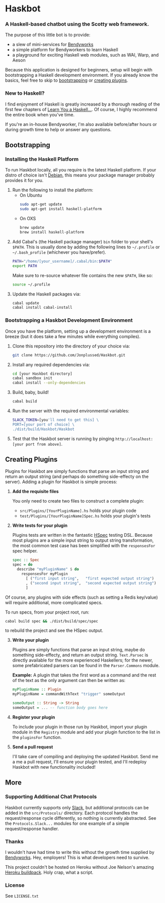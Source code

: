 # Haskbot

### A Haskell-based chatbot using the Scotty web framework.

The purpose of this little bot is to provide:

- a slew of mini-services for [Bendyworks](http://bendyworks.com/)
- a simple platform for Bendyworkers to learn Haskell
- a playground for exciting Haskell web modules, such as WAI, Warp, and Aeson

Because this application is designed for beginners, setup will begin with
bootstrapping a Haskell development environment. If you already know the
basics, feel free to skip to [bootstrapping](#bootstrapping) or
[creating plugins](#creating-plugins).

### New to Haskell?

I find enjoyment of Haskell is greatly increased by a thorough reading of the
first few chapters of [Learn You a Haskell...](http://learnyouahaskell.com). Of
course, I highly recommend the entire book when you've time.

If you're an in-house Bendyworker, I'm also available before/after hours or
during growth time to help or answer any questions.

## Bootstrapping

### Installing the Haskell Platform

To run Haskbot locally, all you require is the latest Haskell platform. If your
distro of choice isn't
[Debian](http://www.extellisys.com/articles/haskell-on-debian-wheezy),
this means your package manager probably provides it for you.

1. Run the following to install the platform:
   - On Ubuntu
     ```sh
     sudo apt-get update
     sudo apt-get install haskell-platform
     ```
   - On OXS
     ```sh
     brew update
     brew install haskell-platform
     ```
2. Add Cabal's (the Haskell package manager) `bin` folder to your shell's
   `$PATH`. This is usually done by adding the following lines to
   `~/.profile` or `~/.bash_profile` (whichever you have/prefer).
   ```sh
   PATH="/home/[your_username]/.cabal/bin:$PATH"
   export PATH
   ```
   Make sure to re-source whatever file contains the new `$PATH`, like so:
   ```sh
   source ~/.profile
   ```
3. Update the Haskell packages via:
   ```sh
   cabal update
   cabal install cabal-install
   ```

### Bootstrapping a Haskbot Development Environment

Once you have the platform, setting up a development environment is a breeze
(but it does take a few minutes while everything compiles).

1. Clone this repository into the directory of your choice via:
   ```sh
   git clone https://github.com/Jonplussed/Haskbot.git
   ```
2. Install any required dependencies via:
   ```sh
   cd [your Haskbot directory]
   cabal sandbox init
   cabal install --only-dependencies
   ```
3. Build, baby, build!
   ```sh
   cabal build
   ```
4. Run the server with the required environmental variables:
   ```sh
   SLACK_TOKEN=[you'll need to get this] \
   PORT=[your port of choice] \
   ./dist/build/Haskbot/Haskbot
   ```
8. Test that the Haskbot server is running by pinging
   `http://localhost:[your port from above]`.

## Creating Plugins

Plugins for Haskbot are simply functions that parse an input string and return
an output string (and perhaps do something side-effecty on the server).
Adding a plugin for Haskbot is simple process:

1. **Add the requisite files**

   You only need to create two files to construct a complete plugin:
   - `src/Plugins/[YourPluginName].hs` holds your plugin code
   - `test/Plugins/[YourPluginName]Spec.hs` holds your plugin's tests

2. **Write tests for your plugin**

   Plugins tests are written in the fantastic [HSpec](http://hspec.github.io/)
   testing DSL. Because most plugins are a simple input string to output
   string transformation, the most common test case has been simplified
   with the `responsesFor` spec helper.
   ```haskell
   spec :: Spec
   spec = do
     describe "myPluginName" $ do
       responsesFor myPlugin
         [ ("first input string",   "first expected output string")
         , ("second input string",  "second expected output string")
         ]
   ```
  Of course, any plugins with side effects (such as setting a Redis key/value)
  will require additional, more complicated specs.

  To run specs, from your project root, run:
  ```sh
  cabal build spec && ./dist/build/spec/spec
  ```
  to rebuild the project and see the HSpec output.

3. **Write your plugin**

   Plugins are simply functions that parse an input string, maybe do something
   side-effecty, and return an output string. `Text.Parsec` is directly
   available for the more experienced Haskellers; for the newer, some
   prefabricated parsers can be found in the `Parser.Commons` module.

   **Example:** A plugin that takes the first word as a command and the rest of
   the text as the only argument can then be written as:
   ```haskell
   myPluginName :: Plugin
   myPluginName = commandWithText "trigger" someOutput

   someOutput :: String -> String
   someOutput = ... -- function body goes here
   ```

4. **Register your plugin**

   To include your plugin in those run by Haskbot, import your plugin module in
   the `Registry` module and add your plugin function to the list in the
   `pluginsFor` function.

5. **Send a pull request**

   I'll take care of compiling and deploying the updated Haskbot. Send me a
   me a pull request, I'll ensure your plugin tested, and I'll redeploy
   Haskbot with new functionality included!

## More

### Supporting Additional Chat Protocols

Haskbot currently supports only [Slack](https://api.slack.com/), but
additional protocols can be added in the `src/Protocols/` directory. Each
protocol handles the request/response cycle differently, so nothing is
currently abstracted. See the `Protocols.Slack...` modules for one example of
a simple request/response handler.

### Thanks

I wouldn't have had time to write this without the growth time supplied by
[Bendyworks](http://bendyworks.com/). Hey, employers! This is what developers
need to survive.

This project couldn't be hosted on Heroku without Joe Nelson's amazing
[Heroku buildpack](https://github.com/begriffs/heroku-buildpack-ghc). Holy
crap, what a script.

### License

See `LICENSE.txt`
